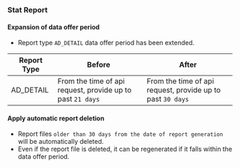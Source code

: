 ### Stat Report
#### Expansion of data offer period
* Report type `AD_DETAIL` data offer period has been extended.

Report Type|Before| After
---------------------|---------------------|---------------
AD_DETAIL|From the time of api request, provide up to past `21 days` | From the time of api request, provide up to past `30 days`

#### Apply automatic report deletion
* Report files `older than 30 days from the date of report generation` will be automatically deleted.
* Even if the report file is deleted, it can be regenerated if it falls within the data offer period.

